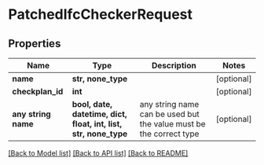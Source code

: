 # PatchedIfcCheckerRequest


## Properties
Name | Type | Description | Notes
------------ | ------------- | ------------- | -------------
**name** | **str, none_type** |  | [optional] 
**checkplan_id** | **int** |  | [optional] 
**any string name** | **bool, date, datetime, dict, float, int, list, str, none_type** | any string name can be used but the value must be the correct type | [optional]

[[Back to Model list]](../README.md#documentation-for-models) [[Back to API list]](../README.md#documentation-for-api-endpoints) [[Back to README]](../README.md)


